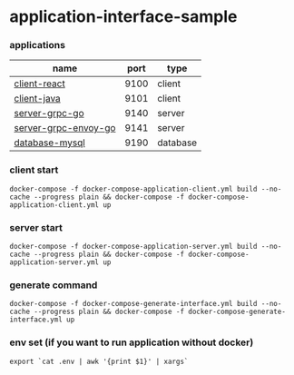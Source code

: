 # application-interface-sample

### applications
|    name                                      | port | type     | 
|--------------                                |----- | ----     |
|[client-react](./client-react)                | 9100 | client   |
|[client-java](./client-java)                  | 9101 | client   |
|[server-grpc-go](./server-grpc-go)            | 9140 | server   |
|[server-grpc-envoy-go](./server-grpc-envoy-go)| 9141 | server   |
|[database-mysql](./database-mysql)            | 9190 | database |

### client start
```shell
docker-compose -f docker-compose-application-client.yml build --no-cache --progress plain && docker-compose -f docker-compose-application-client.yml up
```

### server start
```shell
docker-compose -f docker-compose-application-server.yml build --no-cache --progress plain && docker-compose -f docker-compose-application-server.yml up
```

### generate command
```shell
docker-compose -f docker-compose-generate-interface.yml build --no-cache --progress plain && docker-compose -f docker-compose-generate-interface.yml up 
```

### env set (if you want to run application without docker)
```shell
export `cat .env | awk '{print $1}' | xargs`
```
